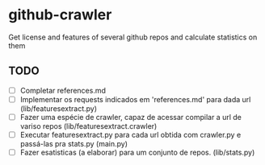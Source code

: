 # github-crawler
Get license and features of several github repos and calculate statistics on them

## TODO
- [ ] Completar references.md
- [ ] Implementar os requests indicados em 'references.md' para dada url (lib/featuresextract.py)
- [ ] Fazer uma espécie de crawler, capaz de acessar compilar a url de variso repos (lib/featuresextract.crawler)
- [ ] Executar featuresextract.py para cada url obtida com  crawler.py e passá-las pra stats.py (main.py)
- [ ] Fazer esatisticas (a elaborar) para um conjunto de repos. (lib/stats.py)
